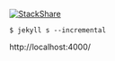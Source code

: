 [![StackShare](https://img.shields.io/badge/tech-stack-0690fa.svg?style=flat)](https://stackshare.io/wbruno/my-stack)


```
$ jekyll s --incremental
```

http://localhost:4000/
